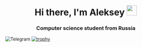 <h1 align="center">Hi there, I'm Aleksey
<img src="https://github.com/blackcater/blackcater/raw/main/images/Hi.gif" height="32"/></h1>
<h3 align="center">Computer science student from Russia</h3>








![Telegram](https://img.shields.io/badge/Telegram-2CA5E0?style=for-the-badge&logo=telegram&logoColor=white)
[![trophy](https://github-profile-trophy.vercel.app/?username=ryo-ma)](https://github.com/ryo-ma/github-profile-trophy)
